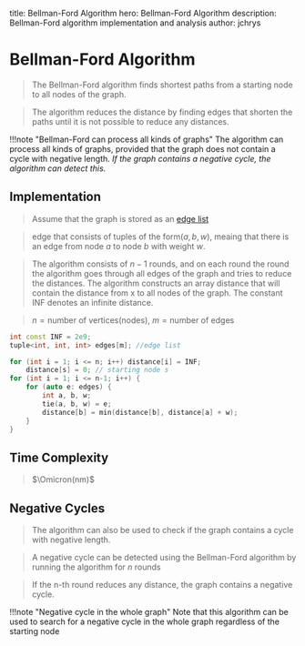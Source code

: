 title: Bellman-Ford Algorithm
hero: Bellman-Ford Algorithm
description: Bellman-Ford algorithm implementation and analysis
author: jchrys

# Bellman-Ford Algorithm
> The Bellman-Ford algorithm finds shortest paths from a starting node to all nodes of the graph.

> The algorithm reduces the distance by finding edges that shorten the paths until it is not possible to reduce any distances.

!!!note "Bellman-Ford can process all kinds of graphs"
    The algorithm can process all kinds of graphs, provided that the graph does not contain a cycle with negative length. *If the graph contains a negative cycle, the algorithm can detect this.*

## Implementation
> Assume that  the graph is stored as an [edge list](/Algorithms/Graph/Basics/#3_edge_list_representation)

> edge that consists of tuples of the form$(a, b, w)$, meaing that there is an edge from node $a$ to node $b$ with weight $w$.

> The algorithm consists of $n-1$ rounds, and on each round the round the algorithm goes through all edges of the graph and tries to reduce the distances.
> The algorithm constructs an array $\text{distance}$ that will contain the distance from x to all nodes of the graph. The constant INF denotes an infinite distance.


> $n = \text{number of vertices(nodes)}$, $m = \text{number of edges}$


```cpp
int const INF = 2e9;
tuple<int, int, int> edges[m]; //edge list

for (int i = 1; i <= n; i++) distance[i] = INF;
    distance[s] = 0; // starting node s
for (int i = 1; i <= n-1; i++) {
    for (auto e: edges) {
        int a, b, w;
        tie(a, b, w) = e;
        distance[b] = min(distance[b], distance[a] + w);
    }
}
```

## Time Complexity
> $\Omicron(nm)$


## Negative Cycles
> The algorithm can also be used to check if the graph contains a cycle with negative length.

> A negative cycle can be detected using the Bellman-Ford algorithm by running the algorithm for $n$ rounds

> If the n-th round reduces any distance, the graph contains a negative cycle. 

!!!note "Negative cycle in the whole graph"
    Note that this algorithm can be used to search for a negative cycle in the whole graph regardless of the starting node 
